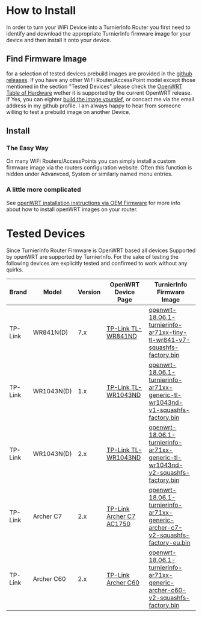 # How to Install

In order to turn your WiFi Device into a TurnierInfo Router you first need to identify and download the appropriate TurnierInfo firmware image for your device and then install it onto your device.

## Find Firmware Image

for a selection of tested devices prebuild images are provided in the [github releases](https://github.com/Xilaew/JudoShiai-xPack/releases).
If you have any other WiFi Router/AccessPoint model except those mentioned in the section "Tested Devices" please check the [OpenWRT Table of Hardware](https://openwrt.org/toh/start?dataflt%5B0%5D=supported%20current%20rel_%3D18.06.1) wether it is supported by the current OpenWRT release. If Yes, you can eighter [build the image yourslef](./build.md), or concact me via the email address in my github profile. I am always happy to hear from someone willing to test a prebuild image on another Device.

## Install

### The Easy Way

On many WiFi Routers/AccessPoints you can simply install a custom firmware image via the routers configuration website. Often this function is hidden under Advanvced, System or similarly named menu entries.

### A little more complicated

See [openWRT installation instructions via OEM Firmware](https://openwrt.org/docs/guide-user/installation/generic.flashing#method_1via_oem_firmware) for more info about how to install openWRT images on your router.

# Tested Devices

Since TurnierInfo Router Firmware is OpenWRT based all devices Supported by openWRT are supported by TurnierInfo. For the sake of testing the following devices are explicitly tested and confirmed to work without any quirks.

Brand | Model | Version | OpenWRT Device Page | TurnierInfo Firmware Image
--- | --- | --- | --- | ---
TP-Link | WR841N(D) | 7.x | [TP-Link TL-WR841ND](https://openwrt.org/toh/tp-link/tl-wr841nd) | [openwrt-18.06.1-turnierinfo-ar71xx-tiny-tl-wr841-v7-squashfs-factory.bin](https://github.com/Xilaew/JudoShiai-xPack/releases/download/v1.0.1/openwrt-18.06.1-turnierinfo-ar71xx-tiny-tl-wr841-v7-squashfs-factory.bin)
TP-Link | WR1043N(D) | 1.x | [TP-Link TL-WR1043ND](https://openwrt.org/toh/tp-link/tl-wr1043nd) | [openwrt-18.06.1-turnierinfo-ar71xx-generic-tl-wr1043nd-v1-squashfs-factory.bin](https://github.com/Xilaew/JudoShiai-xPack/releases/download/v1.0.1/openwrt-18.06.1-turnierinfo-ar71xx-generic-tl-wr1043nd-v1-squashfs-factory.bin)
TP-Link | WR1043N(D) | 2.x | [TP-Link TL-WR1043ND](https://openwrt.org/toh/tp-link/tl-wr1043nd) | [openwrt-18.06.1-turnierinfo-ar71xx-generic-tl-wr1043nd-v2-squashfs-factory.bin](https://github.com/Xilaew/JudoShiai-xPack/releases/download/v1.0.1/openwrt-18.06.1-turnierinfo-ar71xx-generic-tl-wr1043nd-v2-squashfs-factory.bin)
TP-Link | Archer C7 | 2.x | [TP-Link Archer C7 AC1750](https://openwrt.org/toh/tp-link/archer-c7-1750) | [openwrt-18.06.1-turnierinfo-ar71xx-generic-archer-c7-v2-squashfs-factory-eu.bin](https://github.com/Xilaew/JudoShiai-xPack/releases/download/v1.0.1/openwrt-18.06.1-turnierinfo-ar71xx-generic-archer-c7-v2-squashfs-factory-eu.bin)
TP-Link | Archer C60 | 2.x | [TP-Link Archer C60](https://openwrt.org/toh/hwdata/tp-link/tp-link_archer_c60_v2) | [openwrt-18.06.1-turnierinfo-ar71xx-generic-archer-c60-v2-squashfs-factory.bin](https://github.com/Xilaew/JudoShiai-xPack/releases/download/v1.0.1/openwrt-18.06.1-turnierinfo-ar71xx-generic-archer-c60-v2-squashfs-factory.bin)
